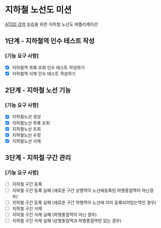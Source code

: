 # 지하철 노선도 미션
[ATDD 강의](https://edu.nextstep.camp/c/R89PYi5H) 실습을 위한 지하철 노선도 애플리케이션

## 1단계 - 지하철역 인수 테스트 작성
### [기능 요구 사항]
- [x] 지하철역 목록 조회 인수 테스트 작성하기
- [x] 지하철역 삭제 인수 테스트 작성하기

## 2단계 - 지하철 노선 기능
### [기능 요구 사항]
- [x] 지하철노선 생성
- [x] 지하철노선 목록 조회
- [x] 지하철노선 조회
- [x] 지하철노선 수정
- [x] 지하철노선 삭제

## 3단계 - 지하철 구간 관리
### [기능 요구 사항]
- [ ] 지하철 구간 등록
- [ ] 지하철 구간 등록 실패 (새로운 구간 상행역이 노선에등록된 하행종점역이 아닌경우)
- [ ] 지하철 구간 등록 실패 (새로운 구간 하행역이 노선에 이미 등록되어있는역인 경우)
- [ ] 지하철 구간 삭제
- [ ] 지하철 구간 삭제 실패 (하행종점역이 아닌 경우)
- [ ] 지하철 구간 삭제 실패 (상행종점역과 하행종점역만 있는 경우)